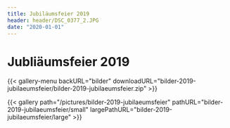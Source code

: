 ```yaml
---
title: Jubiläumsfeier 2019
header: header/DSC_0377_2.JPG
date: "2020-01-01"
---
```


# Jubliäumsfeier 2019

{{< gallery-menu backURL="bilder" downloadURL="bilder-2019-jubilaeumsfeier/bilder-2019-jubilaeumsfeier.zip" >}}

{{< gallery path="/pictures/bilder-2019-jubilaeumsfeier" pathURL="bilder-2019-jubilaeumsfeier/small" largePathURL="bilder-2019-jubilaeumsfeier/large" >}}
